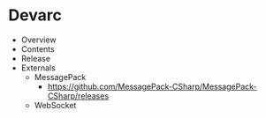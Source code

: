 # Devarc
* Overview
* Contents
* Release
* Externals
  * MessagePack
    * https://github.com/MessagePack-CSharp/MessagePack-CSharp/releases
  * WebSocket
